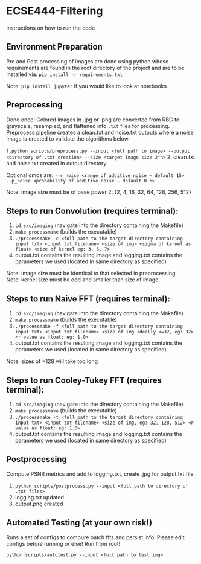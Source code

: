 # ECSE444-Filtering

Instructions on how to run the code

## Environment Preparation
Pre and Post processing of images are done using python whose requirements are found in the root directory of the project and are to be installed via:
`pip install -r requirements.txt` 

Note: `pip install jupyter` if you would like to look at notebooks

## Preprocessing
Done once! Colored images in .jpg or .png are converted from RBG to grayscale, resampled, and flattened into `.txt` files for processing. Preprocess pipeline creates a clean.txt and noise.txt outputs where a noise image is created to validate the algorithms below.

1 .`python scripts/preprocess.py --input <full path to image> --output <directory of .txt creation> --size <target image size 2^n>` 
2. clean.txt and noise.txt created in output directory <br>

Optional cmds are: 
`--r_noise <range of additive noise ~ default 15>`  
`--p_noise <probability of additive noise ~ default 0.5>` 

Note: image size must be of base power 2: {2, 4, 16, 32, 64, 128, 256, 512}


## Steps to run Convolution (requires terminal):
1. `cd src/imaging` (navigate into the directory containing the Makefile)
2. `make processmake` (builds the executable)
3. `./processmake -c <full path to the target directory containing input txt> <input txt filename> <size of img> <sigma of kernel as float> <size of kernel eg: 3, 5, 7>`
4. output.txt contains the resulting image and logging.txt contains the parameters we used (located in same directory as specified)

Note: image size must be identical to that selected in preprocessing <br>
Note: kernel size must be odd and smaller than size of image <br>


## Steps to run Naive FFT (requires terminal):
1. `cd src/imaging` (navigate into the directory containing the Makefile)
2. `make processmake` (builds the executable)
3. `./processmake -f <full path to the target directory containing input txt> <input txt filename> <size of img ideally <=32, eg: 32> <r value as float: eg: 1.0>`
4. output.txt contains the resulting image and logging.txt contains the parameters we used (located in same directory as specified)

Note: sizes of >128 will take too long


## Steps to run Cooley-Tukey FFT (requires terminal):
1. `cd src/imaging` (navigate into the directory containing the Makefile)
2. `make processmake` (builds the executable)
3. `./processmake -t <full path to the target directory containing input txt> <input txt filename> <size of img, eg: 32, 128, 512> <r value as float: eg: 1.0>`
4. output.txt contains the resulting image and logging.txt contains the parameters we used (located in same directory as specified)

## Postprocessing
Compute PSNR metrics and add to logging.txt, create .jpg for output.txt file

1. `python scripts/postprocess.py --input <full path to directory of .txt files>`
2. logging.txt updated
3. output.png created 

## Automated Testing (at your own risk!)
Runs a set of configs to compure batch ffts and persist info. Please edit configs before running or else! Run from root!

`python scripts/autotest.py --input <full path to test img>`

